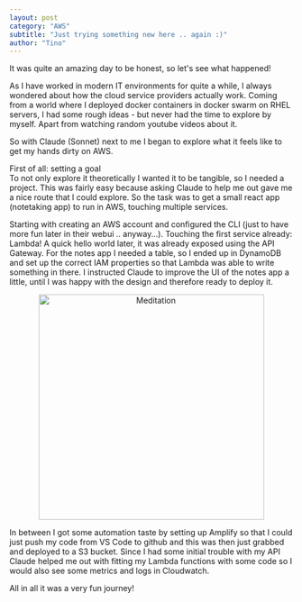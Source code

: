 ```yaml
---
layout: post
category: "AWS"
subtitle: "Just trying something new here .. again :)"
author: "Tino"
---
```

It was quite an amazing day to be honest, so let's see what happened!

As I have worked in modern IT environments for quite a while, I always wondered about how the cloud service providers actually work.
Coming from a world where I deployed docker containers in docker swarm on RHEL servers, 
I had some rough ideas - but never had the time to explore by myself. 
Apart from watching random youtube videos about it. 

So with Claude (Sonnet) next to me I began to explore what it feels like to get my hands dirty on AWS.

First of all: setting a goal<br>
To not only explore it theoretically I wanted it to be tangible, so I needed a project.
This was fairly easy because asking Claude to help me out gave me a nice route that I could explore.
So the task was to get a small react app (notetaking app) to run in AWS, touching multiple services.

Starting with creating an AWS account and configured the CLI (just to have more fun later in their webui ..  anyway...).
Touching the first service already: Lambda! A quick hello world later, it was already exposed using the API Gateway.
For the notes app I needed a table, so I ended up in DynamoDB and set up the correct IAM properties so that Lambda was able to write something in there.
I instructed Claude to improve the UI of the notes app a little, until I was happy with the design and therefore ready to deploy it.
<p style="text-align: center;"><img src="{{ site.baseurl }}/images/postpics/aws-first-steps.png" alt="Meditation" style="width: 400px;"/></p>

In between I got some automation taste by setting up Amplify so that I could just push my code from VS Code to github and this was then just grabbed
and deployed to a S3 bucket.
Since I had some initial trouble with my API Claude helped me out with fitting my Lambda functions with some code so I would also see some metrics and logs in Cloudwatch.

All in all it was a very fun journey!




 
